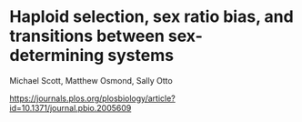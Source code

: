 # Haploid selection, sex ratio bias, and transitions between sex-determining systems

Michael Scott, Matthew Osmond, Sally Otto

https://journals.plos.org/plosbiology/article?id=10.1371/journal.pbio.2005609
